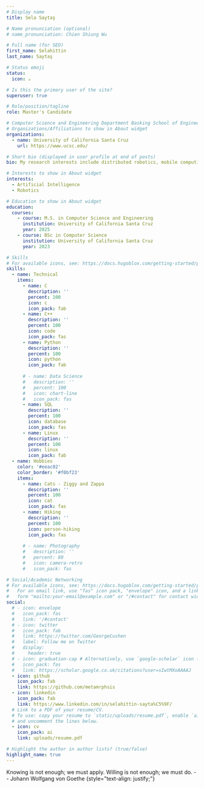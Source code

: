 ```yaml
---
# Display name
title: Sela Saytaş

# Name pronunciation (optional)
# name_pronunciation: Chien Shiung Wu

# Full name (for SEO)
first_name: Selahittin
last_name: Saytaş

# Status emoji
status:
  icon: ☕️

# Is this the primary user of the site?
superuser: true

# Role/position/tagline
role: Master's Candidate

# Computer Science and Engineering Department Basking School of Engineering 
# Organizations/Affiliations to show in About widget
organizations:
  - name: University of California Santa Cruz
    url: https://www.ucsc.edu/

# Short bio (displayed in user profile at end of posts)
bio: My research interests include distributed robotics, mobile computing and programmable matter.

# Interests to show in About widget
interests:
  - Artificial Intelligence
  - Robotics

# Education to show in About widget
education:
  courses:
    - course: M.S. in Computer Science and Engineering
      institution: University of California Santa Cruz
      year: 2025
    - course: BSc in Computer Science
      institution: University of California Santa Cruz
      year: 2023

# Skills
# For available icons, see: https://docs.hugoblox.com/getting-started/page-builder/#icons
skills:
  - name: Technical
    items:
      - name: C
        description: ''
        percent: 100
        icon: c
        icon_pack: fab
      - name: C++
        description: ''
        percent: 100
        icon: code
        icon_pack: fas
      - name: Python
        description: ''
        percent: 100
        icon: python
        icon_pack: fab
      
      # - name: Data Science
      #   description: ''
      #   percent: 100
      #   icon: chart-line
      #   icon_pack: fas
      - name: SQL
        description: ''
        percent: 100
        icon: database
        icon_pack: fas
      - name: Linux
        description: ''
        percent: 100
        icon: linux
        icon_pack: fab
  - name: Hobbies
    color: '#eeac02'
    color_border: '#f0bf23'
    items:
      - name: Cats - Ziggy and Zappa
        description: ''
        percent: 100
        icon: cat
        icon_pack: fas
      - name: Hiking
        description: ''
        percent: 100
        icon: person-hiking
        icon_pack: fas
      
      # - name: Photography
      #   description: ''
      #   percent: 80
      #   icon: camera-retro
      #   icon_pack: fas

# Social/Academic Networking
# For available icons, see: https://docs.hugoblox.com/getting-started/page-builder/#icons
#   For an email link, use "fas" icon pack, "envelope" icon, and a link in the
#   form "mailto:your-email@example.com" or "/#contact" for contact widget.
social:
  # - icon: envelope
  #   icon_pack: fas
  #   link: '/#contact'
  # - icon: twitter
  #   icon_pack: fab
  #   link: https://twitter.com/GeorgeCushen
  #   label: Follow me on Twitter
  #   display:
  #     header: true
  # - icon: graduation-cap # Alternatively, use `google-scholar` icon from `ai` icon pack
  #   icon_pack: fas
  #   link: https://scholar.google.co.uk/citations?user=sIwtMXoAAAAJ
  - icon: github
    icon_pack: fab
    link: https://github.com/metamrphsis
  - icon: linkedin
    icon_pack: fab
    link: https://www.linkedin.com/in/selahittin-sayta%C5%9F/
  # Link to a PDF of your resume/CV.
  # To use: copy your resume to `static/uploads/resume.pdf`, enable `ai` icons in `params.yaml`,
  # and uncomment the lines below.
  - icon: cv
    icon_pack: ai
    link: uploads/resume.pdf

# Highlight the author in author lists? (true/false)
highlight_name: true
---
```


Knowing is not enough; we must apply. Willing is not enough; we must do.
-- Johann Wolfgang von Goethe
{style="text-align: justify;"}
